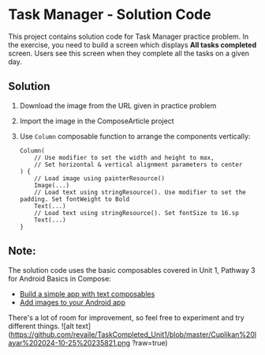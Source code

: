 # Task Manager - Solution Code

This project contains solution code for Task Manager practice problem. In the exercise, you need to build a screen which displays **All tasks completed** screen. Users see this screen when they complete all the tasks on a given day.

## Solution

1. Download the image from the URL given in practice problem
2. Import the image in the ComposeArticle project
3. Use `Column` composable function to arrange the components vertically:
 
    ```
    Column(
        // Use modifier to set the width and height to max,
        // Set horizontal & vertical alignment parameters to center
    ) {
        // Load image using painterResource()
        Image(...)
        // Load text using stringResource(). Use modifier to set the padding. Set fontWeight to Bold
        Text(...)
        // Load text using stringResource(). Set fontSize to 16.sp
        Text(...)
    }
    ```

## Note:

The solution code uses the basic composables covered in Unit 1, Pathway 3 for Android Basics in Compose:
- [Build a simple app with text composables](https://developer.android.com/codelabs/basic-android-kotlin-compose-text-composables?#0)
- [Add images to your Android app](https://developer.android.com/codelabs/basic-android-kotlin-compose-add-images?#0)

There's a lot of room for improvement, so feel free to experiment and try different things. 
![alt text](https://github.com/revaile/TaskCompleted_Unit1/blob/master/Cuplikan%20layar%202024-10-25%20235821.png
?raw=true)
